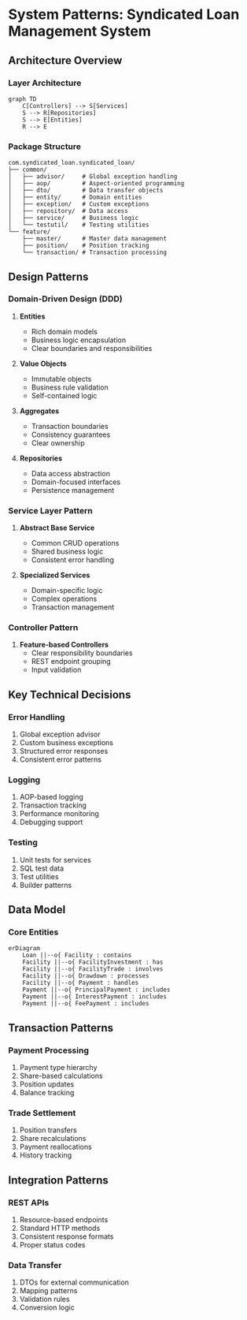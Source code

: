# System Patterns: Syndicated Loan Management System

## Architecture Overview

### Layer Architecture
```mermaid
graph TD
    C[Controllers] --> S[Services]
    S --> R[Repositories]
    S --> E[Entities]
    R --> E
```

### Package Structure
```
com.syndicated_loan.syndicated_loan/
├── common/
│   ├── advisor/     # Global exception handling
│   ├── aop/         # Aspect-oriented programming
│   ├── dto/         # Data transfer objects
│   ├── entity/      # Domain entities
│   ├── exception/   # Custom exceptions
│   ├── repository/  # Data access
│   ├── service/     # Business logic
│   └── testutil/    # Testing utilities
└── feature/
    ├── master/      # Master data management
    ├── position/    # Position tracking
    └── transaction/ # Transaction processing
```

## Design Patterns

### Domain-Driven Design (DDD)
1. **Entities**
   - Rich domain models
   - Business logic encapsulation
   - Clear boundaries and responsibilities

2. **Value Objects**
   - Immutable objects
   - Business rule validation
   - Self-contained logic

3. **Aggregates**
   - Transaction boundaries
   - Consistency guarantees
   - Clear ownership

4. **Repositories**
   - Data access abstraction
   - Domain-focused interfaces
   - Persistence management

### Service Layer Pattern
1. **Abstract Base Service**
   - Common CRUD operations
   - Shared business logic
   - Consistent error handling

2. **Specialized Services**
   - Domain-specific logic
   - Complex operations
   - Transaction management

### Controller Pattern
1. **Feature-based Controllers**
   - Clear responsibility boundaries
   - REST endpoint grouping
   - Input validation

## Key Technical Decisions

### Error Handling
1. Global exception advisor
2. Custom business exceptions
3. Structured error responses
4. Consistent error patterns

### Logging
1. AOP-based logging
2. Transaction tracking
3. Performance monitoring
4. Debugging support

### Testing
1. Unit tests for services
2. SQL test data
3. Test utilities
4. Builder patterns

## Data Model

### Core Entities
```mermaid
erDiagram
    Loan ||--o{ Facility : contains
    Facility ||--o{ FacilityInvestment : has
    Facility ||--o{ FacilityTrade : involves
    Facility ||--o{ Drawdown : processes
    Facility ||--o{ Payment : handles
    Payment ||--o{ PrincipalPayment : includes
    Payment ||--o{ InterestPayment : includes
    Payment ||--o{ FeePayment : includes
```

## Transaction Patterns

### Payment Processing
1. Payment type hierarchy
2. Share-based calculations
3. Position updates
4. Balance tracking

### Trade Settlement
1. Position transfers
2. Share recalculations
3. Payment reallocations
4. History tracking

## Integration Patterns

### REST APIs
1. Resource-based endpoints
2. Standard HTTP methods
3. Consistent response formats
4. Proper status codes

### Data Transfer
1. DTOs for external communication
2. Mapping patterns
3. Validation rules
4. Conversion logic

